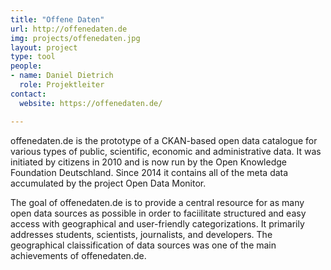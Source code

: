 ```yaml
---
title: "Offene Daten"
url: http://offenedaten.de
img: projects/offenedaten.jpg
layout: project
type: tool
people:
- name: Daniel Dietrich
  role: Projektleiter
contact:
  website: https://offenedaten.de/

---
```


offenedaten.de is the prototype of a CKAN-based open data catalogue for various types of public, scientific, economic and administrative data. It was initiated by citizens in 2010 and is now run by the Open Knowledge Foundation Deutschland. Since 2014 it contains all of the meta data accumulated by the project Open Data Monitor. 

The goal of offenedaten.de is to provide a central resource for as many open data sources as possible in order to faciilitate structured and easy access with geographical and user-friendly categorizations. It primarily addresses students, scientists, journalists, and developers. The geographical claissification of data sources was one of the main achievements of offenedaten.de.
